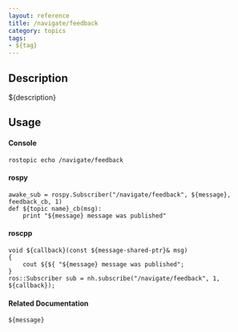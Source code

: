 ```yaml
---
layout: reference
title: /navigate/feedback
category: topics
tags: 
- ${tag}
---
```


## Description
${description}

## Usage
#### Console
```
rostopic echo /navigate/feedback
```

#### rospy
```
awake_sub = rospy.Subscriber("/navigate/feedback", ${message}, feedback_cb, 1)
def ${topic name}_cb(msg):
    print "${message} message was published"
```

#### roscpp
```
void ${callback}(const ${message-shared-ptr}& msg)
{
    cout ${${ "${message} message was published";
}
ros::Subscriber sub = nh.subscribe("/navigate/feedback", 1, ${callback});
```

#### Related Documentation
``${message}``  